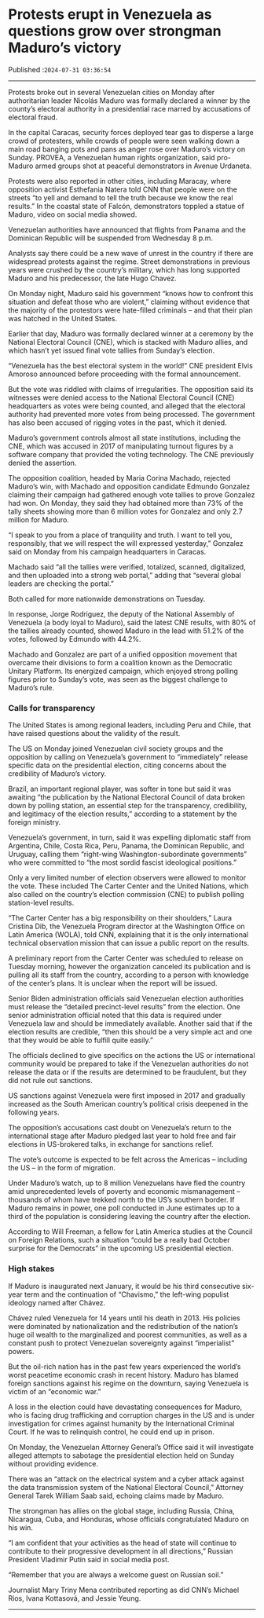 # Protests erupt in Venezuela as questions grow over strongman Maduro’s victory

Published :`2024-07-31 03:36:54`

---

Protests broke out in several Venezuelan cities on Monday after authoritarian leader Nicolás Maduro was formally declared a winner by the county’s electoral authority in a presidential race marred by accusations of electoral fraud.

In the capital Caracas, security forces deployed tear gas to disperse a large crowd of protesters, while crowds of people were seen walking down a main road banging pots and pans as anger rose over Maduro’s victory on Sunday. PROVEA, a Venezuelan human rights organization, said pro-Maduro armed groups shot at peaceful demonstrators in Avenue Urdaneta.

Protests were also reported in other cities, including Maracay, where opposition activist Esthefania Natera told CNN that people were on the streets “to yell and demand to tell the truth because we know the real results.” In the coastal state of Falcón, demonstrators toppled a statue of Maduro, video on social media showed.

Venezuelan authorities have announced that flights from Panama and the Dominican Republic will be suspended from Wednesday 8 p.m.

Analysts say there could be a new wave of unrest in the country if there are widespread protests against the regime. Street demonstrations in previous years were crushed by the country’s military, which has long supported Maduro and his predecessor, the late Hugo Chavez.

On Monday night, Maduro said his government “knows how to confront this situation and defeat those who are violent,” claiming without evidence that the majority of the protestors were hate-filled criminals – and that their plan was hatched in the United States.

Earlier that day, Maduro was formally declared winner at a ceremony by the National Electoral Council (CNE), which is stacked with Maduro allies, and which hasn’t yet issued final vote tallies from Sunday’s election.

“Venezuela has the best electoral system in the world!” CNE president Elvis Amoroso announced before proceeding with the formal announcement.

But the vote was riddled with claims of irregularities. The opposition said its witnesses were denied access to the National Electoral Council (CNE) headquarters as votes were being counted, and alleged that the electoral authority had prevented more votes from being processed. The government has also been accused of rigging votes in the past, which it denied.

Maduro’s government controls almost all state institutions, including the CNE, which was accused in 2017 of manipulating turnout figures by a software company that provided the voting technology. The CNE previously denied the assertion.

The opposition coalition, headed by Maria Corina Machado, rejected Maduro’s win, with Machado and  opposition candidate Edmundo Gonzalez claiming their campaign had gathered enough vote tallies to prove Gonzalez had won. On Monday, they said they had obtained more than 73% of the tally sheets showing more than 6 million votes for Gonzalez and only 2.7 million for Maduro.

“I speak to you from a place of tranquility and truth. I want to tell you, responsibly, that we will respect the will expressed yesterday,” Gonzalez said on Monday from his campaign headquarters in Caracas.

Machado said “all the tallies were verified, totalized, scanned, digitalized, and then uploaded into a strong web portal,” adding that “several global leaders are checking the portal.”

Both called for more nationwide demonstrations on Tuesday.

In response, Jorge Rodriguez, the deputy of the National Assembly of Venezuela (a body loyal to Maduro), said the latest CNE results, with 80% of the tallies already counted, showed Maduro in the lead with 51.2% of the votes, followed by Edmundo with 44.2%.

Machado and Gonzalez are part of a unified opposition movement that overcame their divisions to form a coalition known as the Democratic Unitary Platform. Its energized campaign, which enjoyed strong polling figures prior to Sunday’s vote, was seen as the biggest challenge to Maduro’s rule.

### Calls for transparency

The United States is among regional leaders, including Peru and Chile, that have raised questions about the validity of the result.

The US on Monday joined Venezuelan civil society groups and the opposition by calling on Venezuela’s government to “immediately” release specific data on the presidential election, citing concerns about the credibility of Maduro’s victory.

Brazil, an important regional player, was softer in tone but said it was awaiting “the publication by the National Electoral Council of data broken down by polling station, an essential step for the transparency, credibility, and legitimacy of the election results,” according to a statement by the foreign ministry.

Venezuela’s government, in turn, said it was expelling diplomatic staff from Argentina, Chile, Costa Rica, Peru, Panama, the Dominican Republic, and Uruguay, calling them “right-wing Washington-subordinate governments” who were committed to “the most sordid fascist ideological positions.”

Only a very limited number of election observers were allowed to monitor the vote. These included The Carter Center and the United Nations, which also called on the country’s election commission (CNE) to publish polling station-level results.

“The Carter Center has a big responsibility on their shoulders,” Laura Cristina Dib, the Venezuela Program director at the Washington Office on Latin America (WOLA), told CNN, explaining that it is the only international technical observation mission that can issue a public report on the results.

A preliminary report from the Carter Center was scheduled to release on Tuesday morning, however the organization canceled its publication and is pulling all its staff from the country, according to a person with knowledge of the center’s plans. It is unclear when the report will be issued.

Senior Biden administration officials said Venezuelan election authorities must release the “detailed precinct-level results” from the election. One senior administration official noted that this data is required under Venezuela law and should be immediately available. Another said that if the election results are credible, “then this should be a very simple act and one that they would be able to fulfill quite easily.”

The officials declined to give specifics on the actions the US or international community would be prepared to take if the Venezuelan authorities do not release the data or if the results are determined to be fraudulent, but they did not rule out sanctions.

US sanctions against Venezuela were first imposed in 2017 and gradually increased as the South American country’s political crisis deepened in the following years.

The opposition’s accusations cast doubt on Venezuela’s return to the international stage after Maduro pledged last year to hold free and fair elections in US-brokered talks, in exchange for sanctions relief.

The vote’s outcome is expected to be felt across the Americas – including the US – in the form of migration.

Under Maduro’s watch, up to 8 million Venezuelans have fled the country amid unprecedented levels of poverty and economic mismanagement – thousands of whom have trekked north to the US’s southern border. If Maduro remains in power, one poll conducted in June estimates up to a third of the population is considering leaving the country after the election.

According to Will Freeman, a fellow for Latin America studies at the Council on Foreign Relations, such a situation “could be a really bad October surprise for the Democrats” in the upcoming US presidential election.

### High stakes

If Maduro is inaugurated next January, it would be his third consecutive six-year term and the continuation of “Chavismo,” the left-wing populist ideology named after Chávez.

Chávez ruled Venezuela for 14 years until his death in 2013. His policies were dominated by nationalization and the redistribution of the nation’s huge oil wealth to the marginalized and poorest communities, as well as a constant push to protect Venezuelan sovereignty against “imperialist” powers.

But the oil-rich nation has in the past few years experienced the world’s worst peacetime economic crash in recent history. Maduro has blamed foreign sanctions against his regime on the downturn, saying Venezuela is victim of an “economic war.”

A loss in the election could have devastating consequences for Maduro, who is facing drug trafficking and corruption charges in the US and is under investigation for crimes against humanity by the International Criminal Court. If he was to relinquish control, he could end up in prison.

On Monday, the Venezuelan Attorney General’s Office said it will investigate alleged attempts to sabotage the presidential election held on Sunday without providing evidence.

There was an “attack on the electrical system and a cyber attack against the data transmission system of the National Electoral Council,” Attorney General Tarek William Saab said, echoing claims made by Maduro.

The strongman has allies on the global stage, including Russia, China, Nicaragua, Cuba, and Honduras, whose officials congratulated Maduro on his win.

“I am confident that your activities as the head of state will continue to contribute to their progressive development in all directions,” Russian President Vladimir Putin said in social media post.

“Remember that you are always a welcome guest on Russian soil.”

Journalist Mary Triny Mena contributed reporting as did CNN’s Michael Rios, Ivana Kottasová, and Jessie Yeung.

---


